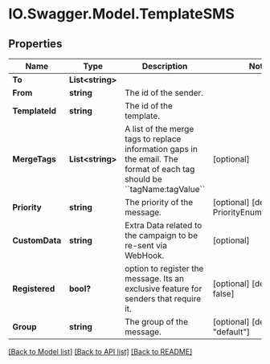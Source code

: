 # IO.Swagger.Model.TemplateSMS
## Properties

Name | Type | Description | Notes
------------ | ------------- | ------------- | -------------
**To** | **List&lt;string&gt;** |  | 
**From** | **string** | The id of the sender. | 
**TemplateId** | **string** | The id of the template. | 
**MergeTags** | **List&lt;string&gt;** | A list of the merge tags to replace information gaps in the email. The format of each tag should be &#x60;&#x60;tagName:tagValue&#x60;&#x60; | [optional] 
**Priority** | **string** | The priority of the message. | [optional] [default to PriorityEnum.NonUrgent]
**CustomData** | **string** | Extra Data related to the campaign to be re-sent via WebHook. | [optional] 
**Registered** | **bool?** | option to register the message. Its an exclusive feature for senders that require it. | [optional] [default to false]
**Group** | **string** | The group of the message. | [optional] [default to "default"]

[[Back to Model list]](../README.md#documentation-for-models) [[Back to API list]](../README.md#documentation-for-api-endpoints) [[Back to README]](../README.md)

